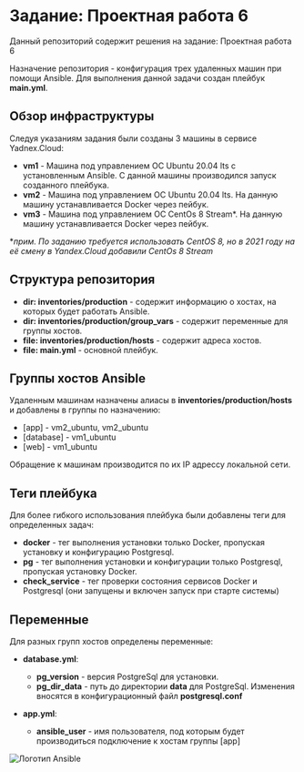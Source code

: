 # Задание: Проектная работа 6
Данный репозиторий содержит решения на задание: Проектная работа 6

Назначение репозитория - конфигурация трех удаленных машин при помощи Ansible. Для выполнения данной задачи создан плейбук **main.yml**. 

## Обзор инфраструктуры

Следуя указаниям задания были созданы 3 машины в сервисе Yadnex.Cloud:

- **vm1** - Машина под управлением ОС Ubuntu 20.04 lts с установленным Ansible. С данной машины производился запуск созданного плейбука.
- **vm2** - Машина под управлением ОС Ubuntu 20.04 lts. На данную машину устанавливается Docker через пейбук.
- **vm3** - Машина под управлением ОС CentOs 8 Stream*. На данную машину устанавливается Docker через пейбук.

**прим. По заданию требуется использовать CentOS 8, но в 2021 году на её смену в Yandex.Cloud добавили CentOs 8 Stream*

## Структура репозитория

- **dir: inventories/production** - содержит информацию о хостах, на которых будет работать Ansible.
- **dir: inventories/production/group_vars** - содержит переменные для группы хостов.
- **file: inventories/production/hosts** - содержит адреса хостов.
- **file: main.yml** - основной плейбук.
## Группы хостов Ansible

Удаленным машинам назначены алиасы в **inventories/production/hosts** и добавлены в группы по назначению:

- [app] - vm2_ubuntu, vm2_ubuntu
- [database] - vm1_ubuntu
- [web] - vm1_ubuntu

Обращение к машинам производится по их IP адрессу локальной сети.

## Теги плейбука

Для более гибкого использования плейбука были добавлены теги для определенных задач:

- **docker** - тег выполнения установки только Docker, пропуская установку и конфигурацию Postgresql.  
- **pg** - тег выполнения установки и конфигурации только Postgresql, пропуская установку Docker.
- **check_service** - тег проверки состояния сервисов Docker и Postgresql (они запущены и включен запуск при старте системы)

## Переменные

Для разных групп хостов определены переменные:

- **database.yml**:
    - **pg_version** - версия PostgreSql для установки.
    - **pg_dir_data** - путь до директории **data** для PostgreSql. Изменения вносятся в конфигурационный файл **postgresql.conf**

- **app.yml**:
    - **ansible_user** - имя пользователя, под которым будет производиться подключение к хостам группы [app]

![Логотип Ansible](https://velog.velcdn.com/images/salgu1998/post/c94c5162-95c3-4159-98bf-9f12446b381a/image.png)